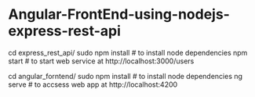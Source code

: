 # Angular-FrontEnd-using-nodejs-express-rest-api

cd express_rest_api/
sudo npm install # to install node dependencies
npm start # to start web service at http://localhost:3000/users

cd angular_forntend/
sudo npm install # to install node dependencies
ng serve # to accsess web app at http://localhost:4200
